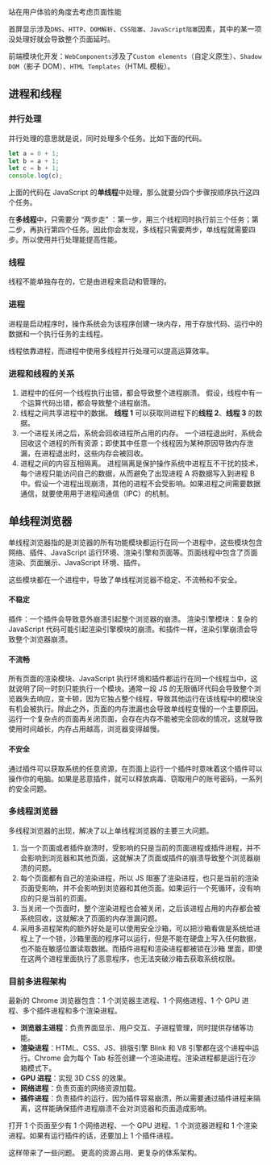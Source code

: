 站在用户体验的角度去考虑页面性能

首屏显示涉及`DNS`、`HTTP`、`DOM解析`、`CSS阻塞`、`JavaScript阻塞`因素，其中的某一项没处理好就会导致整个页面延时。

前端模块化开发：`WebComponents`涉及了`Custom elements`（自定义原生）、`Shadow DOM`（影子 DOM）、`HTML Templates`（HTML 模板）。

## 进程和线程

### 并行处理

并行处理的意思就是说，同时处理多个任务。比如下面的代码。

```js
let a = 0 + 1;
let b = a + 1;
let c = b + 1;
console.log(c);
```

上面的代码在 JavaScript 的**单线程**中处理，那么就要分四个步骤按顺序执行这四个任务。

在**多线程**中，只需要分 “两步走” ：第一步，用三个线程同时执行前三个任务；第二步，再执行第四个任务。因此你会发现，多线程只需要两步，单线程就需要四步。所以使用并行处理能提高性能。

### 线程

线程不能单独存在的，它是由进程来启动和管理的。

### 进程

进程是启动程序时，操作系统会为该程序创建一块内存，用于存放代码、运行中的数据和一个执行任务的主线程。

线程依靠进程，而进程中使用多线程并行处理可以提高运算效率。

### 进程和线程的关系

1. 进程中的任何一个线程执行出错，都会导致整个进程崩溃。
   假设，线程中有一个运算代码出错，都会导致整个进程崩溃。
2. 线程之间共享进程中的数据。
   **线程 1** 可以获取同进程下的**线程 2**、**线程 3** 的数据。
3. 一个进程关闭之后，系统会回收进程所占用的内存。
   一个进程退出时，系统会回收这个进程的所有资源；即使其中任意一个线程因为某种原因导致内存泄漏，在进程退出时，这些内存会被回收。
4. 进程之间的内容互相隔离。
   进程隔离是保护操作系统中进程互不干扰的技术，每个进程只能访问自己的数据，从而避免了出现进程 A 将数据写入到进程 B 中。假设一个进程出现崩溃，其他的进程不会受影响。如果进程之间需要数据通信，就要使用用于进程间通信（IPC）的机制。

## 单线程浏览器

单线程浏览器指的是浏览器的所有功能模块都运行在同一个进程中，这些模块包含网络、插件、JavaScript 运行环境、渲染引擎和页面等。页面线程中包含了页面渲染、页面展示、JavaScript 环境、插件。

这些模块都在一个进程中，导致了单线程浏览器不稳定、不流畅和不安全。

#### 不稳定

插件：一个插件会导致意外崩溃引起整个浏览器的崩溃。
渲染引擎模块：复杂的 JavaScript 代码可能引起渲染引擎模块的崩溃。和插件一样，渲染引擎崩溃会导致整个浏览器崩溃。

#### 不流畅

所有页面的渲染模块、JavaScript 执行环境和插件都运行在同一个线程当中，这就说明了同一时刻只能执行一个模块。通常一段 JS 的无限循环代码会导致整个浏览器失去响应，变卡顿，因为它独占整个线程，导致其他运行在该线程中的模块没有机会被执行。除此之外，页面的内存泄漏也会导致单线程变慢的一个主要原因。运行一个复杂点的页面再关闭页面，会存在内存不能被完全回收的情况，这就导致使用时间越长，内存占用越高，浏览器变得越慢。

#### 不安全

通过插件可以获取系统的任意资源，在页面上运行一个插件时意味着这个插件可以操作你的电脑。如果是恶意插件，就可以释放病毒、窃取用户的账号密码，一系列的安全问题。

### 多线程浏览器

多线程浏览器的出现，解决了以上单线程浏览器的主要三大问题。

1. 当一个页面或者插件崩溃时，受影响的只是当前的页面进程或插件进程，并不会影响到浏览器和其他页面，这就解决了页面或插件的崩溃导致整个浏览器崩溃的问题。
2. 每个页面都有自己的渲染进程，所以 JS 阻塞了渲染进程，也只是当前的渲染页面受影响，并不会影响到浏览器和其他页面。如果运行一个死循环，没有响应的只是当前的页面。
3. 当关闭一个页面时，整个渲染进程也会被关闭，之后该进程占用的内存都会被系统回收，这就解决了页面的内存泄漏问题。
4. 采用多进程架构的额外好处是可以使用安全沙箱，可以把沙箱看做是系统给进程上了一个锁，沙箱里面的程序可以运行，但是不能在硬盘上写入任何数据，也不能在敏感位置读取数据。而插件进程和渲染进程都被锁在沙箱 里面，即使在这两个进程里面执行了恶意程序，也无法突破沙箱去获取系统权限。

### 目前多进程架构

最新的 Chrome 浏览器包含：1 个浏览器主进程、1 个网络进程、1 个 GPU 进程、多个插件进程和多个渲染进程。

- **浏览器主进程**：负责界面显示、用户交互、子进程管理，同时提供存储等功能。
- **渲染进程**：HTML、CSS、JS、排版引擎 Blink 和 V8 引擎都在这个进程中运行。Chrome 会为每个 Tab 标签创建一个渲染进程。渲染进程都是运行在沙箱模式下。
- **GPU 进程**：实现 3D CSS 的效果。
- **网络进程**：负责页面的网络资源加载。
- **插件进程**：负责插件的运行，因为插件容易崩溃，所以需要通过插件进程来隔离，这样能确保插件进程崩溃不会对浏览器和页面造成影响。

打开 1 个页面至少有 1 个网络进程、一个 GPU 进程、1 个浏览器进程和 1 个渲染进程。如果有运行插件的话，还要加上 1 个插件进程。

这样带来了一些问题。
更高的资源占用、更复杂的体系架构。
